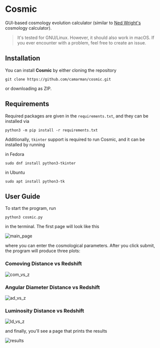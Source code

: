 # Cosmic

GUI-based cosmology evolution calculator (similar to [Ned Wright's](https://astro.ucla.edu/~wright/CosmoCalc.html) cosmology calculator).

> It's tested for GNU/Linux. However, it should also work in macOS. If you ever encounter with a problem, feel free to create an issue.

## Installation

You can install **Cosmic** by either cloning the repository

    git clone https://github.com/camarman/cosmic.git

or downloading as ZIP.

## Requirements

Required packages are given in the `requirements.txt`, and they can be installed via

    python3 -m pip install -r requirements.txt

Additionally, `tkinter` support is required to run Cosmic, and it can be installed by running

in Fedora

    sudo dnf install python3-tkinter

in Ubuntu

    sudo apt install python3-tk

## User Guide

To start the program, run

    python3 cosmic.py

in the terminal. The first page will look like this

![main_page](https://user-images.githubusercontent.com/45866787/212608475-a6ee691c-c644-434e-b7e6-272e3b710b0f.png)

where you can enter the cosmological parameters. After you click submit, the program will produce three plots:

### Comoving Distance vs Redshift

![com_vs_z](https://user-images.githubusercontent.com/45866787/212608534-0d3d0b59-3241-4593-bbe4-40eee29ab09f.png)

### Angular Diameter Distance vs Redshift

![ad_vs_z](https://user-images.githubusercontent.com/45866787/212608544-3d817bd1-cdfe-4b9e-8459-7b94130a8927.png)

### Luminosity Distance vs Redshift

![ld_vs_z](https://user-images.githubusercontent.com/45866787/212608572-c23eda8c-8f6b-449d-9eb6-209115054d64.png)

and finally, you'll see a page that prints the results

![results](https://user-images.githubusercontent.com/45866787/212608596-1839a77d-57c3-42ce-b561-0fdfdc4dd2c3.png)
